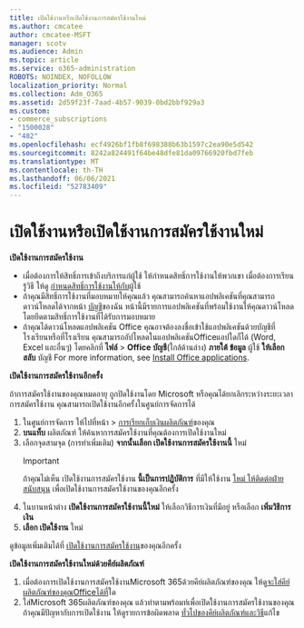 ```yaml
---
title: เปิดใช้งานหรือเปิดใช้งานการสมัครใช้งานใหม่
ms.author: cmcatee
author: cmcatee-MSFT
manager: scotv
ms.audience: Admin
ms.topic: article
ms.service: o365-administration
ROBOTS: NOINDEX, NOFOLLOW
localization_priority: Normal
ms.collection: Adm_O365
ms.assetid: 2d59f23f-7aad-4b57-9039-0bd2bbf929a3
ms.custom:
- commerce_subscriptions
- "1500028"
- "482"
ms.openlocfilehash: ecf4926bf1fb8f698388b63b1597c2ea90e5d542
ms.sourcegitcommit: 8242a824491f64be48dfe81da09766920fbd7feb
ms.translationtype: MT
ms.contentlocale: th-TH
ms.lasthandoff: 06/06/2021
ms.locfileid: "52783409"
---
```

# <a name="activate-or-reactivate-a-subscription"></a>เปิดใช้งานหรือเปิดใช้งานการสมัครใช้งานใหม่

**เปิดใช้งานการสมัครใช้งาน**

- เมื่อต้องการให้สิทธิ์การเข้าถึงบริการแก่ผู้ใช้ ให้กําหนดสิทธิ์การใช้งานให้พวกเขา เมื่อต้องการเรียนรู้วิธี ให้ดู [กําหนดสิทธิ์การใช้งานให้กับ](/microsoft-365/admin/manage/assign-licenses-to-users)ผู้ใช้
- ถ้าคุณมีสิทธิ์การใช้งานที่มอบหมายให้คุณแล้ว คุณสามารถค้นหาแอปพลิเคชันที่คุณสามารถดาวน์โหลดได้จากหน้า [บัญชี](https://portal.office.com/account/#installs)ของฉัน หน้านี้มีรายการแอปพลิเคชันที่พร้อมใช้งานให้คุณดาวน์โหลดโดยยึดตามสิทธิ์การใช้งานที่ได้รับการมอบหมาย
- ถ้าคุณได้ดาวน์โหลดแอปพลิเคชัน Office คุณอาจต้องลงชื่อเข้าใช้แอปพลิเคชันด้วยบัญชีที่โรงเรียนหรือที่โรงเรียน คุณสามารถอัปโหลดในแอปพลิเคชันOfficeแอปใดก็ได้ (Word, Excel และอื่นๆ) โดยคลิกที่ **ไฟล์**  >  **Office บัญชี**(ใกล้ด้านล่าง) **ภายใต้ ข้อมูล** ผู้ใช้ **ให้เลือก สลับ** บัญชี For more information, see [Install Office applications](/microsoft-365/admin/setup/install-applications).

**เปิดใช้งานการสมัครใช้งานอีกครั้ง**

ถ้าการสมัครใช้งานของคุณหมดอายุ ถูกปิดใช้งานโดย Microsoft หรือคุณได้ยกเลิกระหว่างระยะเวลาการสมัครใช้งาน คุณสามารถเปิดใช้งานอีกครั้งในศูนย์การจัดการได้
  
1. ในศูนย์การจัดการ ให้ไปที่หน้า  >  [การเรียกเก็บเงินผลิตภัณฑ์](https://go.microsoft.com/fwlink/p/?linkid=842054)ของคุณ
2. **บนแท็บ** ผลิตภัณฑ์ ให้ค้นหาการสมัครใช้งานที่คุณต้องการเปิดใช้งานใหม่
3. เลือกจุดสามจุด (การทําเพิ่มเติม) **จากนั้นเลือก เปิดใช้งานการสมัครใช้งานนี้** ใหม่
    > [!IMPORTANT]
    > ถ้าคุณไม่เห็น เปิดใช้งานการสมัครใช้งาน **นี้เป็นการปฏิบัติการ** ที่มีให้ใช้งาน [ใหม่ ให้ติดต่อฝ่ายสนับสนุน](https://go.microsoft.com/fwlink/p/?linkid=518322) เพื่อเปิดใช้งานการสมัครใช้งานของคุณอีกครั้ง
4. ในบานหน้าต่าง **เปิดใช้งานการสมัครใช้งานนี้ใหม่** ให้เลือกวิธีการเงินที่มีอยู่ หรือเลือก **เพิ่มวิธีการเงิน**
5. **เลือก เปิดใช้งาน** ใหม่

ดูข้อมูลเพิ่มเติมได้ที่ [เปิดใช้งานการสมัครใช้งาน](/microsoft-365/commerce/subscriptions/reactivate-your-subscription)ของคุณอีกครั้ง

**เปิดใช้งานการสมัครใช้งานใหม่ด้วยคีย์ผลิตภัณฑ์**

1. เมื่อต้องการเปิดใช้งานการสมัครใช้งานMicrosoft 365ด้วยคีย์ผลิตภัณฑ์ของคุณ ให้ดู[จะใส่คีย์ผลิตภัณฑ์ของคุณOfficeได้ที่](https://support.office.com/article/where-to-enter-your-office-product-key-0a82e5ae-739e-4b92-a6f4-2ec780c185db)ใด
2. ใส่Microsoft 365ผลิตภัณฑ์ของคุณ แล้วทําตามพร้อมท์เพื่อเปิดใช้งานการสมัครใช้งานของคุณ ถ้าคุณมีปัญหากับการเปิดใช้งาน ให้ดูรายการข้อผิดพลาด [ทั่วไปของคีย์ผลิตภัณฑ์และวิธี](/microsoft-365/commerce/product-key-errors-and-solutions)แก้ไข
